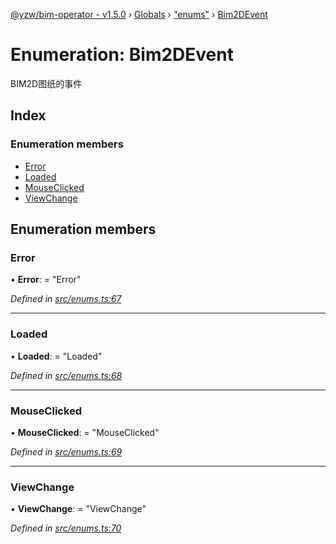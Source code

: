 [@yzw/bim-operator - v1.5.0](../README.md) › [Globals](../globals.md) › ["enums"](../modules/_enums_.md) › [Bim2DEvent](_enums_.bim2devent.md)

# Enumeration: Bim2DEvent

BIM2D图纸的事件

## Index

### Enumeration members

* [Error](_enums_.bim2devent.md#error)
* [Loaded](_enums_.bim2devent.md#loaded)
* [MouseClicked](_enums_.bim2devent.md#mouseclicked)
* [ViewChange](_enums_.bim2devent.md#viewchange)

## Enumeration members

###  Error

• **Error**: = "Error"

*Defined in [src/enums.ts:67](https://github.com/youkaisteve/bim-operator/blob/90a5443/src/enums.ts#L67)*

___

###  Loaded

• **Loaded**: = "Loaded"

*Defined in [src/enums.ts:68](https://github.com/youkaisteve/bim-operator/blob/90a5443/src/enums.ts#L68)*

___

###  MouseClicked

• **MouseClicked**: = "MouseClicked"

*Defined in [src/enums.ts:69](https://github.com/youkaisteve/bim-operator/blob/90a5443/src/enums.ts#L69)*

___

###  ViewChange

• **ViewChange**: = "ViewChange"

*Defined in [src/enums.ts:70](https://github.com/youkaisteve/bim-operator/blob/90a5443/src/enums.ts#L70)*
